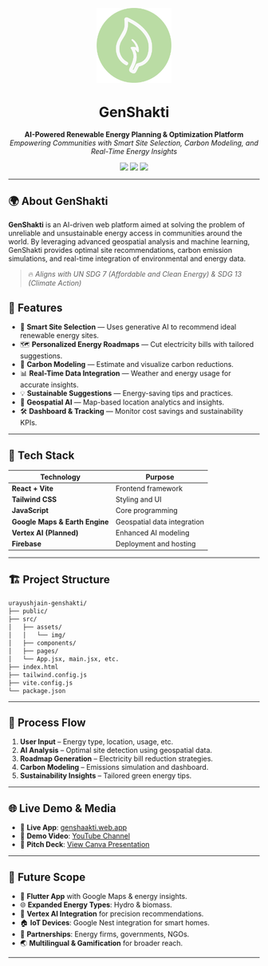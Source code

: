 <p align="center">
  <img src="./src/assets/img/genshakti.png" alt="GenShakti Logo" width="150"/>
</p>

<h1 align="center">GenShakti</h1>
<p align="center">
  <b>AI-Powered Renewable Energy Planning & Optimization Platform</b><br/>
  <i>Empowering Communities with Smart Site Selection, Carbon Modeling, and Real-Time Energy Insights</i>
</p>

<p align="center">
  <a href="https://genshaakti.web.app/" target="_blank"><img src="https://img.shields.io/badge/Live-Demo-green?style=for-the-badge&logo=firebase" /></a>
  <a href="https://www.canva.com/design/DAGici7hZmc/Aej6LS1YH25oncQBteBs8A/edit?ui=eyJEIjp7IlAiOnsiQiI6ZmFsc2V9fX0" target="_blank"><img src="https://img.shields.io/badge/View-Presentation-blueviolet?style=for-the-badge&logo=canva" /></a>
  <a href="https://github.com/URAYUSHJAIN/genshkati2.0" target="_blank"><img src="https://img.shields.io/badge/Source-Code-black?style=for-the-badge&logo=github" /></a>
</p>

---

## 🌍 About GenShakti

**GenShakti** is an AI-driven web platform aimed at solving the problem of unreliable and unsustainable energy access in communities around the world. By leveraging advanced geospatial analysis and machine learning, GenShakti provides optimal site recommendations, carbon emission simulations, and real-time integration of environmental and energy data.

> 🔥 *Aligns with UN SDG 7 (Affordable and Clean Energy) & SDG 13 (Climate Action)*


## 🚀 Features

- 🧠 **Smart Site Selection** — Uses generative AI to recommend ideal renewable energy sites.
- 🗺 **Personalized Energy Roadmaps** — Cut electricity bills with tailored suggestions.
- 🌱 **Carbon Modeling** — Estimate and visualize carbon reductions.
- 📊 **Real-Time Data Integration** — Weather and energy usage for accurate insights.
- 💡 **Sustainable Suggestions** — Energy-saving tips and practices.
- 📍 **Geospatial AI** — Map-based location analytics and insights.
- 🛠️ **Dashboard & Tracking** — Monitor cost savings and sustainability KPIs.

---

## 🔧 Tech Stack

| Technology | Purpose |
|------------|---------|
| **React + Vite** | Frontend framework |
| **Tailwind CSS** | Styling and UI |
| **JavaScript** | Core programming |
| **Google Maps & Earth Engine** | Geospatial data integration |
| **Vertex AI (Planned)** | Enhanced AI modeling |
| **Firebase** | Deployment and hosting |

---

## 🏗 Project Structure

```
urayushjain-genshakti/
├── public/
├── src/
│   ├── assets/
│   │   └── img/
│   ├── components/
│   ├── pages/
│   └── App.jsx, main.jsx, etc.
├── index.html
├── tailwind.config.js
├── vite.config.js
└── package.json
```

---

## 🧭 Process Flow

1. **User Input** – Energy type, location, usage, etc.
2. **AI Analysis** – Optimal site detection using geospatial data.
3. **Roadmap Generation** – Electricity bill reduction strategies.
4. **Carbon Modeling** – Emissions simulation and dashboard.
5. **Sustainability Insights** – Tailored green energy tips.

---

## 🌐 Live Demo & Media

- 🔗 **Live App**: [genshaakti.web.app](https://genshaakti.web.app/)
- 🎥 **Demo Video**: [YouTube Channel](https://www.youtube.com/@urayushjain)
- 📘 **Pitch Deck**: [View Canva Presentation](https://www.canva.com/design/DAGici7hZmc/Aej6LS1YH25oncQBteBs8A/edit?ui=eyJEIjp7IlAiOnsiQiI6ZmFsc2V9fX0)
---

## 🔮 Future Scope

- 📱 **Flutter App** with Google Maps & energy insights.
- 🌐 **Expanded Energy Types**: Hydro & biomass.
- 🧠 **Vertex AI Integration** for precision recommendations.
- 🏠 **IoT Devices**: Google Nest integration for smart homes.
- 🤝 **Partnerships**: Energy firms, governments, NGOs.
- 🌏 **Multilingual & Gamification** for broader reach.

---
